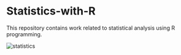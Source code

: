 # Statistics-with-R
This repository contains work related to statistical analysis using R programming.

![statistics](https://user-images.githubusercontent.com/16829371/38383876-a7a4121c-38db-11e8-8d83-e963bb811bb3.jpg)


